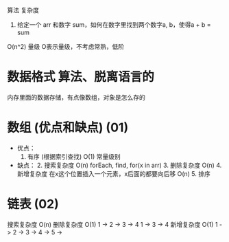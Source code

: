 算法  复杂度

1. 给定一个 arr 和数字 sum，如何在数字里找到两个数字a, b，使得a + b = sum

O(n^2)  量级
O表示量级，不考虑常熟，低阶


# 数据格式  算法、脱离语言的
内存里面的数据存储，有点像数组，对象是怎么存的

# 数组 (优点和缺点)   (01)
  - 优点：
      1. 有序 (根据索引查找) O(1) 常量级别
  - 缺点： 
      2. 搜索复杂度 O(n)   forEach, find, for(x in arr) 
      3. 删除复杂度  O(n)
      4. 新增复杂度 在x这个位置插入一个元素，x后面的都要向后移 O(n)
      5. 排序

# 链表 (02)
搜索复杂度 O(n)
删除复杂度 O(1)
    1 -> 2 -> 3 -> 4
    1 -> 3 -> 4
新增复杂度 O(1)
    1 -> 2         -> 3 -> 4
           -> 5 ->